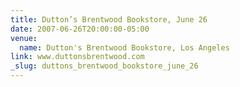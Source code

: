 ```yaml
---
title: Dutton’s Brentwood Bookstore, June 26
date: 2007-06-26T20:00:00-05:00
venue:
  name: Dutton's Brentwood Bookstore, Los Angeles
link: www.duttonsbrentwood.com
_slug: duttons_brentwood_bookstore_june_26
---
```


